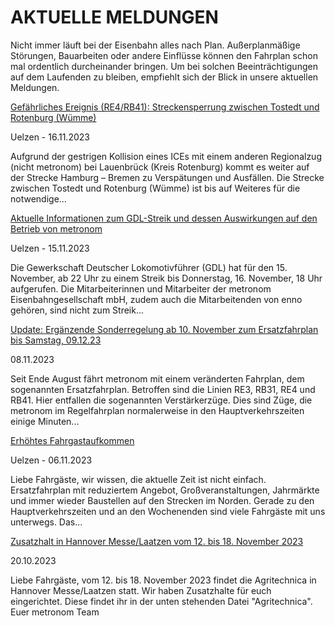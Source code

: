 AKTUELLE MELDUNGEN
==========

Nicht immer läuft bei der Eisenbahn alles nach Plan. Außerplanmäßige Störungen, Bauarbeiten oder andere Einflüsse können den Fahrplan schon mal ordentlich durcheinander bringen. Um bei solchen Beeinträchtigungen auf dem Laufenden zu bleiben, empfiehlt sich der Blick in unsere aktuellen Meldungen.

[Gefährliches Ereignis (RE4/RB41): Streckensperrung zwischen Tostedt und Rotenburg (Wümme)](https://www.der-metronom.de/aktuell/gefaehrliches-ereignis-streckensperrung-zwischen-hamburg-und-bremen/)

 Uelzen - 16.11.2023

Aufgrund der gestrigen Kollision eines ICEs mit einem anderen Regionalzug (nicht metronom) bei Lauenbrück (Kreis Rotenburg) kommt es weiter auf der Strecke Hamburg – Bremen zu Verspätungen und Ausfällen. Die Strecke zwischen Tostedt und Rotenburg (Wümme) ist bis auf Weiteres für die notwendige...

[Aktuelle Informationen zum GDL-Streik und dessen Auswirkungen auf den Betrieb von metronom](https://www.der-metronom.de/aktuell/aktuelle-informationen-zum-gdl-streik-und-dessen-auswirkungen-auf-den-betrieb-von-metronom/)

 Uelzen - 15.11.2023

Die Gewerkschaft Deutscher Lokomotivführer (GDL) hat für den 15. November, ab 22 Uhr zu einem Streik bis Donnerstag, 16. November, 18 Uhr aufgerufen. Die Mitarbeiterinnen und Mitarbeiter der metronom Eisenbahngesellschaft mbH, zudem auch die Mitarbeitenden von enno gehören, sind nicht zum Streik...

[Update: Ergänzende Sonderregelung ab 10. November zum Ersatzfahrplan bis Samstag, 09.12.23](https://www.der-metronom.de/aktuell/ersatzfahrplan/)

 08.11.2023

Seit Ende August fährt metronom mit einem veränderten Fahrplan, dem sogenannten Ersatzfahrplan. Betroffen sind die Linien RE3, RB31, RE4 und RB41. Hier entfallen die sogenannten Verstärkerzüge. Dies sind Züge, die metronom im Regelfahrplan normalerweise in den Hauptverkehrszeiten einige Minuten...

[Erhöhtes Fahrgastaufkommen](https://www.der-metronom.de/aktuell/hohes-fahrgastaufkommen/)

 Uelzen - 06.11.2023

Liebe Fahrgäste,
wir wissen, die aktuelle Zeit ist nicht einfach. Ersatzfahrplan mit reduziertem Angebot, Großveranstaltungen, Jahrmärkte und immer wieder Baustellen auf den Strecken im Norden. Gerade zu den Hauptverkehrszeiten und an den Wochenenden sind viele Fahrgäste mit uns unterwegs. Das...

[Zusatzhalt in Hannover Messe/Laatzen vom 12. bis 18. November 2023](https://www.der-metronom.de/aktuell/zusatzhalt-in-hannover-messe-laatzen-vom-12-bis-18-november-2023/)

 20.10.2023

Liebe Fahrgäste,
vom 12. bis 18. November 2023 findet die Agritechnica in Hannover Messe/Laatzen statt. Wir haben Zusatzhalte für euch eingerichtet.
Diese findet ihr in der unten stehenden Datei "Agritechnica".
Euer metronom Team
